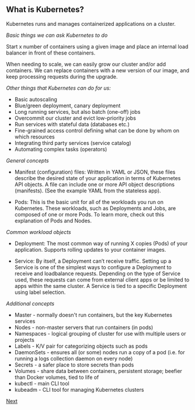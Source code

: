 
## What is Kubernetes?

Kubernetes runs and manages containerized applications on a cluster.

*Basic things we can ask Kubernetes to do*

Start x number of containers using a given image and place an internal load balancer in front of these containers. 

When needing to scale, we can easily grow our cluster and/or add containers. We can replace containers with a new version of our image, and keep processing requests during the upgrade.

*Other things that Kubernetes can do for us:*

* Basic autoscaling
* Blue/green deployment, canary deployment
* Long running services, but also batch (one-off) jobs
* Overcommit our cluster and evict low-priority jobs
* Run services with stateful data (databases etc.)
* Fine-grained access control defining what can be done by whom on which resources
* Integrating third party services (service catalog)
* Automating complex tasks (operators)

*General concepts*

* Manifest (configuration) files:  Written in YAML or JSON, these files describe the desired state of your application in terms of Kubernetes API objects. A file can include one or more API object descriptions (manifests). (See the example YAML from the stateless app).

* Pods:  This is the basic unit for all of the workloads you run on Kubernetes. These workloads, such as Deployments and Jobs, are composed of one or more Pods. To learn more, check out this explanation of Pods and Nodes.

*Common workload objects*

* Deployment:  The most common way of running X copies (Pods) of your application. Supports rolling updates to your container images.

* Service: By itself, a Deployment can’t receive traffic. Setting up a Service is one of the simplest ways to configure a Deployment to receive and loadbalance requests. Depending on the type of Service used, these requests can come from external client apps or be limited to apps within the same cluster. A Service is tied to a specific Deployment using label  selection.

*Additional concepts*

* Master - normally doesn't run containers, but the key Kubernetes services
* Nodes - non-master servers that run containers (in pods)
* Namespaces - logical grouping of cluster for use with multiple users or projects
* Labels - K/V pair for categorizing objects such as pods
* DaemonSets - ensures all (or some) nodes run a copy of a pod (i.e. for running a logs collection daemon on every node)
* Secrets - a safer place to store secrets than pods
* Volumes - share data between containers, persistent storage; beefier than Docker volumes, tied to life of 
* kubectl - main CLI tool
* kubeadm - CLI tool for managing Kubernetes clusters

[Next](README.2.md)
